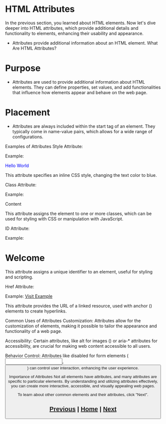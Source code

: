 # HTML Attributes
In the previous section, you learned about HTML elements. Now let's dive deeper into HTML attributes, which provide additional details and functionality to elements, enhancing their usability and appearance.
- Attributes provide additional information about an HTML element.
What Are HTML Attributes?
# Purpose 
- Attributes are used to provide additional information about HTML elements. They can define properties, set values, and add functionalities that influence how elements appear and behave on the web page.

# Placement
 - Attributes are always included within the start tag of an element. They typically come in name-value pairs, which allows for a wide range of configurations.

Examples of Attributes
Style Attribute:

Example: <p style="color: blue">Hello World</p>

This attribute specifies an inline CSS style, changing the text color to blue.

Class Attribute:

Example: <div class="container">Content</div>

This attribute assigns the element to one or more classes, which can be used for styling with CSS or manipulation with JavaScript.

ID Attribute:

Example: <h1 id="main-title">Welcome</h1>

This attribute assigns a unique identifier to an element, useful for styling and scripting.

Href Attribute:

Example: <a href="https://www.example.com">Visit Example</a>

This attribute provides the URL of a linked resource, used with anchor (<a>) elements to create hyperlinks.

Common Uses of Attributes
Customization: Attributes allow for the customization of elements, making it possible to tailor the appearance and functionality of a web page.

Accessibility: Certain attributes, like alt for images (<img>) or aria-* attributes for accessibility, are crucial for making web content accessible to all users.

Behavior Control: Attributes like disabled for form elements (<input>, <button>) can control user interaction, enhancing the user experience.

Importance of Attributes
Not all elements have attributes, and many attributes are specific to particular elements. By understanding and utilizing attributes effectively, you can create more interactive, accessible, and visually appealing web pages.

To learn about other common elements and their attributes, click "Next".

## [Previous](html_elements.md) | [Home](README.md) | [Next](tags.md)
